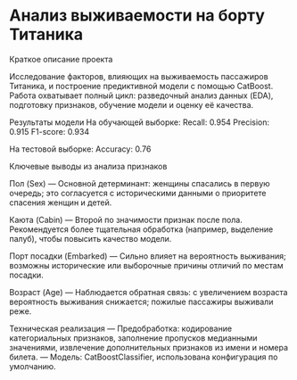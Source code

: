 # Анализ выживаемости на борту Титаника

Краткое описание проекта

Исследование факторов, влияющих на выживаемость пассажиров Титаника, и построение предиктивной модели с помощью CatBoost. Работа охватывает полный цикл: разведочный анализ данных (EDA), подготовку признаков, обучение модели и оценку её качества.

Результаты модели
На обучающей выборке:
Recall: 0.954
Precision: 0.915
F1-score: 0.934

На тестовой выборке:
Accuracy: 0.76

Ключевые выводы из анализа признаков

Пол (Sex)
— Основной детерминант: женщины спасались в первую очередь; это согласуется с историческими данными о приоритете спасения женщин и детей.

Каюта (Cabin)
— Второй по значимости признак после пола. Рекомендуется более тщательная обработка (например, выделение палуб), чтобы повысить качество модели.

Порт посадки (Embarked)
— Сильно влияет на вероятность выживания; возможны исторические или выборочные причины отличий по местам посадки.

Возраст (Age)
— Наблюдается обратная связь: с увеличением возраста вероятность выживания снижается; пожилые пассажиры выживали реже.

Техническая реализация
— Предобработка: кодирование категориальных признаков, заполнение пропусков медианными значениями, извлечение дополнительных признаков из имени и номера билета.
— Модель: CatBoostClassifier, использована конфигурация по умолчанию.
